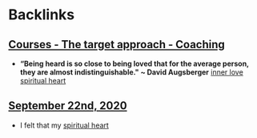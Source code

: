 
# Backlinks
## [Courses - The target approach - Coaching](<Courses - The target approach - Coaching.md>)
- __“Being heard is so close to being loved that for the average person, they are almost indistinguishable." ~ David Augsberger__ [inner love](<inner love.md>) [spiritual heart](<spiritual heart.md>)

## [September 22nd, 2020](<September 22nd, 2020.md>)
- I felt that my [spiritual heart](<spiritual heart.md>)

